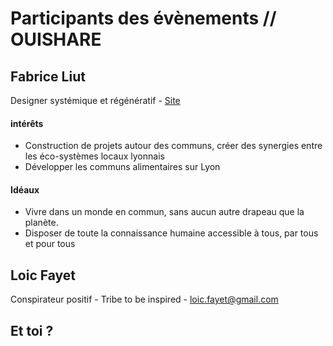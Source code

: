 # Participants des évènements // OUISHARE


## Fabrice Liut
Designer systémique et régénératif - [Site](http://www.liut.me)

#### intérêts
- Construction de projets autour des communs, créer des synergies entre les éco-systèmes locaux lyonnais
- Développer les communs alimentaires sur Lyon

#### Idéaux
- Vivre dans un monde en commun, sans aucun autre drapeau que la planète.
- Disposer de toute la connaissance humaine accessible à tous, par tous et pour tous

## Loic Fayet
Conspirateur positif - Tribe to be inspired - loic.fayet@gmail.com

## Et toi ?



